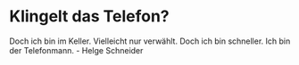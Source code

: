 # Klingelt das Telefon?
Doch ich bin im Keller. Vielleicht nur verwählt. Doch ich bin schneller.
Ich bin der Telefonmann. - Helge Schneider